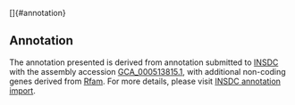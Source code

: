 []{#annotation}

Annotation
----------

The annotation presented is derived from annotation submitted to
[INSDC](http://www.insdc.org) with the assembly accession
[GCA\_000513815.1](http://www.ebi.ac.uk/ena/data/view/GCA_000513815.1),
with additional non-coding genes derived from
[Rfam](http://rfam.xfam.org/). For more details, please visit [INSDC
annotation
import](http://ensemblgenomes.org/info/data/insdc_annotation).
